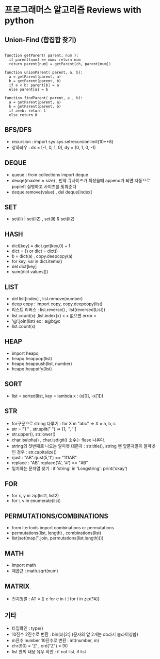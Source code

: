 # 프로그래머스 알고리즘 Reviews with python

## Union-Find (합집합 찾기)
<pre><code>
function getParent( parent, num ):
  if parent[num] == num: return num
  return parent[num] = getParent(ch, parent[num])
  
function unionParent( parent, a, b):
  a = getParent(parent, a)
  b = getParent(parent, b)
  if a < b: parent[b] = a
  else parent[a] = b
  
function findParent( parent, a , b):
  a = getParent(parent, a)
  b = getParent(parent, b)
  if a==b: return 1
  else return 0
</code></pre>


## BFS/DFS
* recursion : import sys sys.setrecursionlimit(10**8)
* 상하좌우 : dx = [-1, 0, 1, 0], dy = [0, 1, 0, -1]

## DEQUE
* queue : from collections import deque
* deuqe(maxlen = size) , 만약 큐사이즈가 꽉찼을때 append가 되면 자동으로 popleft 실행하고 사이즈를 맞춰준다
* deque.remove(value) , del deque[index]

## SET
* set(li) | set(li2) , set(li) & set(li2)

## HASH
* dict[key] = dict.get(key,0) + 1
* dict = {} or dict = dict()
* b = dict(a) , copy.deepcopy(a)
* for key, val in dict.items()
* del dict[key]
* sum(dict.values())

## LIST
* del list[index] , list.remove(number)
* deep copy : import copy, copy.deepcopy(list)
* 리스트 리버스 : list.reverse() , list(reversed(List))
* list.count(x) ,list.index(x) < x 없으면 error >
* '@'.join(list)  ex : a@b@c  
* list.count(x)

## HEAP
* import heapq
* heapq.heappop(list)
* heapq.heappush(list, number)
* heapq.heappify(list)

## SORT
 * list = sorted(list, key = lambda x : (x[0], -x[1]))

## STR
* for구문으로 string 다루기 : for X in "abc" => X = a, b, c
* str = "1  "  , str.split(" ") => [1, '', '']  
* str.upper(), str.lower()
* char.isalpha() , char.isdigit() 소수는 flase 나온다.
* string의 첫번째로 나오는 알파벳 대문자 : str.title(), string 맨 앞문자열이 알파벳인 경우 : str.capitalize()
* rjust : "AB".rjust(5,'1') == "111AB"
* replace : "AB".replace('A', '#') == "#B"
* 일치하는 문자열 찾기 : if 'string' in 'Longstring': print('okay')

## FOR
 * for x, y in zip(list1, list2)
 * for i, v in enumerate(list)

## PERMUTATIONS/COMBINATIONS
* form itertools import combinations or permutations
* permutations(list, length) , combinations(list)
* list(set(map(''.join, permutations(list,length))))

## MATH
* import math
* 제곱근 : math.sqrt(num)

## MATRIX
* 전치행렬 : AT = [[ e for e in t ] for t in zip(*A)] 

## 기타
* 타입확인 : type()
* 10진수 2진수로 변환 : bin(x)[2:] (문자의 앞 2개는 ob라서 슬라이싱함)
* m진수 number 10진수로 변환 : int(number, m)
* chr(90) = 'Z' , ord("Z") = 90
* list 안의 내용 유무 확인 : if not list, if list
